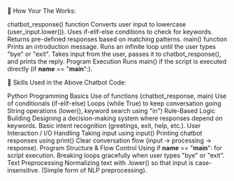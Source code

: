 🔹 How Your The Works:

chatbot_response() function
Converts user input to lowercase (user_input.lower()).
Uses if-elif-else conditions to check for keywords.
Returns pre-defined responses based on matching patterns.
main() function
Prints an introduction message.
Runs an infinite loop until the user types "bye" or "exit".
Takes input from the user, passes it to chatbot_response(), and prints the reply.
Program Execution
Runs main() if the script is executed directly (if __name__ == "__main__":).


🔹 Skills Used in the Above Chatbot Code:

Python Programming Basics
Use of functions (chatbot_response, main)
Use of conditionals (if-elif-else)
Loops (while True) to keep conversation going
String operations (lower(), keyword search using "in")
Rule-Based Logic Building
Designing a decision-making system where responses depend on keywords.
Basic intent recognition (greetings, exit, help, etc.).
User Interaction / I/O Handling
Taking input using input()
Printing chatbot responses using print()
Clear conversation flow (input → processing → response).
Program Structure & Flow Control
Using if __name__ == "__main__": for script execution.
Breaking loops gracefully when user types "bye" or "exit".
Text Preprocessing
Normalizing text with .lower() so that input is case-insensitive.
(Simple form of NLP preprocessing).
